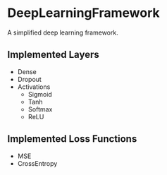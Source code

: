 DeepLearningFramework
=====
A simplified deep learning framework.<br>

## Implemented Layers
* Dense<br>
* Dropout<br>
* Activations<br>
  * Sigmoid
  * Tanh
  * Softmax
  * ReLU

  

## Implemented Loss Functions
* MSE<br>
* CrossEntropy<br>

